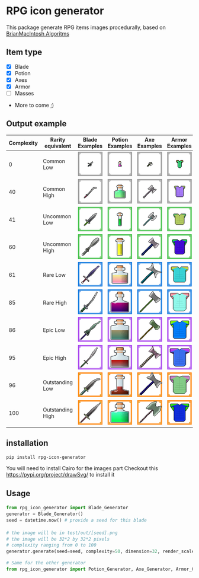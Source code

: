 # RPG icon generator

This package generate RPG items images procedurally, based on [BrianMacIntosh Algoritms](https://github.com/BrianMacIntosh/icon-machine)

## Item type
  - [x] Blade
  - [x] Potion
  - [x] Axes
  - [x] Armor
  - [ ] Masses
  - More to come ;)

## Output example
| Complexity | Rarity equivalent | Blade Examples | Potion Examples | Axe Examples | Armor Examples |
| ---------- | ----------------- | -------------- | --------------- |------------- |--------------- |
|0           | Common Low       |![Blade_0](https://raw.githubusercontent.com/Kl0ven/rpg-icon-generator/master/docs/blades/blade_0.png)    |![Potion_0](https://raw.githubusercontent.com/Kl0ven/rpg-icon-generator/master/docs/potions/potion_0.png)    |![Axe_0](https://raw.githubusercontent.com/Kl0ven/rpg-icon-generator/master/docs/axes/axe_0.png)    |![Armor_0](https://raw.githubusercontent.com/Kl0ven/rpg-icon-generator/master/docs/armors/armor_0.png)    |
|40          | Common High      |![Blade_40](https://raw.githubusercontent.com/Kl0ven/rpg-icon-generator/master/docs/blades/blade_40.png)  |![Potion_40](https://raw.githubusercontent.com/Kl0ven/rpg-icon-generator/master/docs/potions/potion_40.png)  |![Axe_40](https://raw.githubusercontent.com/Kl0ven/rpg-icon-generator/master/docs/axes/axe_40.png)  |![Armor_40](https://raw.githubusercontent.com/Kl0ven/rpg-icon-generator/master/docs/armors/armor_40.png)  |
|41          | Uncommon Low     |![Blade_41](https://raw.githubusercontent.com/Kl0ven/rpg-icon-generator/master/docs/blades/blade_41.png)  |![Potion_41](https://raw.githubusercontent.com/Kl0ven/rpg-icon-generator/master/docs/potions/potion_41.png)  |![Axe_41](https://raw.githubusercontent.com/Kl0ven/rpg-icon-generator/master/docs/axes/axe_41.png)  |![Armor_41](https://raw.githubusercontent.com/Kl0ven/rpg-icon-generator/master/docs/armors/armor_41.png)  |
|60          | Uncommon High    |![Blade_60](https://raw.githubusercontent.com/Kl0ven/rpg-icon-generator/master/docs/blades/blade_60.png)  |![Potion_60](https://raw.githubusercontent.com/Kl0ven/rpg-icon-generator/master/docs/potions/potion_60.png)  |![Axe_60](https://raw.githubusercontent.com/Kl0ven/rpg-icon-generator/master/docs/axes/axe_60.png)  |![Armor_60](https://raw.githubusercontent.com/Kl0ven/rpg-icon-generator/master/docs/armors/armor_60.png)  |
|61          | Rare Low         |![Blade_61](https://raw.githubusercontent.com/Kl0ven/rpg-icon-generator/master/docs/blades/blade_61.png)  |![Potion_61](https://raw.githubusercontent.com/Kl0ven/rpg-icon-generator/master/docs/potions/potion_61.png)  |![Axe_61](https://raw.githubusercontent.com/Kl0ven/rpg-icon-generator/master/docs/axes/axe_61.png)  |![Armor_61](https://raw.githubusercontent.com/Kl0ven/rpg-icon-generator/master/docs/armors/armor_61.png)  |
|85          | Rare High        |![Blade_85](https://raw.githubusercontent.com/Kl0ven/rpg-icon-generator/master/docs/blades/blade_85.png)  |![Potion_85](https://raw.githubusercontent.com/Kl0ven/rpg-icon-generator/master/docs/potions/potion_85.png)  |![Axe_85](https://raw.githubusercontent.com/Kl0ven/rpg-icon-generator/master/docs/axes/axe_85.png)  |![Armor_85](https://raw.githubusercontent.com/Kl0ven/rpg-icon-generator/master/docs/armors/armor_85.png)  |
|86          | Epic Low         |![Blade_86](https://raw.githubusercontent.com/Kl0ven/rpg-icon-generator/master/docs/blades/blade_86.png)  |![Potion_86](https://raw.githubusercontent.com/Kl0ven/rpg-icon-generator/master/docs/potions/potion_86.png)  |![Axe_86](https://raw.githubusercontent.com/Kl0ven/rpg-icon-generator/master/docs/axes/axe_86.png)  |![Armor_86](https://raw.githubusercontent.com/Kl0ven/rpg-icon-generator/master/docs/armors/armor_86.png)  |
|95          | Epic High        |![Blade_95](https://raw.githubusercontent.com/Kl0ven/rpg-icon-generator/master/docs/blades/blade_95.png)  |![Potion_95](https://raw.githubusercontent.com/Kl0ven/rpg-icon-generator/master/docs/potions/potion_95.png)  |![Axe_95](https://raw.githubusercontent.com/Kl0ven/rpg-icon-generator/master/docs/axes/axe_95.png)  |![Armor_95](https://raw.githubusercontent.com/Kl0ven/rpg-icon-generator/master/docs/armors/armor_95.png)  |
|96          | Outstanding Low  |![Blade_96](https://raw.githubusercontent.com/Kl0ven/rpg-icon-generator/master/docs/blades/blade_96.png)  |![Potion_96](https://raw.githubusercontent.com/Kl0ven/rpg-icon-generator/master/docs/potions/potion_96.png)  |![Axe_96](https://raw.githubusercontent.com/Kl0ven/rpg-icon-generator/master/docs/axes/axe_96.png)  |![Armor_96](https://raw.githubusercontent.com/Kl0ven/rpg-icon-generator/master/docs/armors/armor_96.png)  |
|100         | Outstanding High |![Blade_100](https://raw.githubusercontent.com/Kl0ven/rpg-icon-generator/master/docs/blades/blade_100.png)|![Potion_100](https://raw.githubusercontent.com/Kl0ven/rpg-icon-generator/master/docs/potions/potion_100.png)|![Axe_100](https://raw.githubusercontent.com/Kl0ven/rpg-icon-generator/master/docs/axes/axe_100.png)|![Armor_100](https://raw.githubusercontent.com/Kl0ven/rpg-icon-generator/master/docs/armors/armor_100.png)|



## installation 

```
pip install rpg-icon-generator
```
You will need to install Cairo for the images part
Checkout this https://pypi.org/project/drawSvg/ to install it
## Usage

```python
from rpg_icon_generator import Blade_Generator
generator = Blade_Generator()
seed = datetime.now() # provide a seed for this blade 

# the image will be in test/out/[seed].png
# the image will be 32*2 by 32*2 pixels
# complexity ranging from 0 to 100
generator.generate(seed=seed, complexity=50, dimension=32, render_scale=2, output_directory='test/out/')
```

```python
# Same for the other generator
from rpg_icon_generator import Potion_Generator, Axe_Generator, Armor_Generator

```
